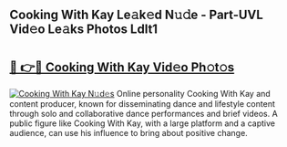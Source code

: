 ## Cooking With Kay Le𝚊k𝚎d N𝚞𝚍e - Part-UVL Vid𝚎o Le𝚊ks Photos Ldlt1

# <h2><a href="http://fbe66h.evod.top/?m=Cooking+With+Kay">🔗 👉🔴 Cooking With Kay Vid𝚎o Ph𝚘t𝚘s</a></h2>

[![Cooking With Kay N𝚞d𝚎s](https://i.imgur.com/8V9OHl7.gif)](http://fbe66h.evod.top/?m=Cooking+With+Kay)
Online personality Cooking With Kay and content producer, known for disseminating dance and lifestyle content through solo and collaborative dance performances and brief videos. A public figure like Cooking With Kay, with a large platform and a captive audience, can use his influence to bring about positive change. 
